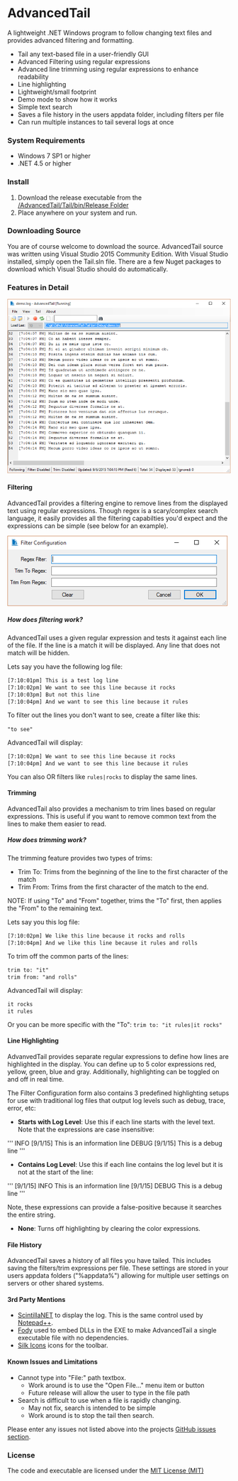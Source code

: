 # AdvancedTail
A lightweight .NET Windows program to follow changing text files and provides advanced filtering and formatting.

* Tail any text-based file in a user-friendly GUI
* Advanced Filtering using regular expressions
* Advanced line trimming using regular expressions to enhance readability
* Line highlighting
* Lightweight/small footprint
* Demo mode to show how it works
* Simple text search
* Saves a file history in the users appdata folder, including filters per file
* Can run multiple instances to tail several logs at once

### System Requirements
* Windows 7 SP1 or higher
* .NET 4.5 or higher

### Install
1. Download the release executable from the [/AdvancedTail/Tail/bin/Release Folder](https://github.com/gsirhc/AdvancedTail/raw/master/Tail/bin/Release/Tail.exe)
2. Place anywhere on your system and run.

### Downloading Source
You are of course welcome to download the source.  AdvancedTail source was written using 
Visual Studio 2015 Community Edition.  With Visual Studio installed, simply open the Tail.sln file.
There are a few Nuget packages to download which Visual Studio should do automatically.

### Features in Detail

![Main Form](https://raw.githubusercontent.com/gsirhc/AdvancedTail/master/screenshots/main3.png)

#### Filtering
AdvancedTail provides a filtering engine to remove lines from the displayed text using regular expressions.
Though regex is a scary/complex search language, it easily provides all the filtering capabilties
you'd expect and the expressions can be simple (see below for an example).

![Filter Form Screenshot](https://raw.githubusercontent.com/gsirhc/AdvancedTail/master/screenshots/filter.png)

##### How does filtering work?
AdvancedTail uses a given regular expression and tests it against each line of the file.  If the line is a match
it will be displayed.  Any line that does not match will be hidden.

Lets say you have the following log file:

```
[7:10:01pm] This is a test log line
[7:10:02pm] We want to see this line because it rocks
[7:10:03pm] But not this line
[7:10:04pm] And we want to see this line because it rules
```

To filter out the lines you don't want to see, create a filter like this:

``` "to see" ```

AdvancedTail will display:

```
[7:10:02pm] We want to see this line because it rocks
[7:10:04pm] And we want to see this line because it rules
```

You can also OR filters like ```rules|rocks``` to display the same lines.

#### Trimming
AdvancedTail also provides a mechanism to trim lines based on regular expressions.  This is useful
if you want to remove common text from the lines to make them easier to read.

##### How does trimming work?

The trimming feature provides two types of trims:
* Trim To: Trims from the beginning of the line to the first character of the match
* Trim From: Trims from the first character of the match to the end.

NOTE: If using "To" and "From" together, trims the "To" first, then applies the "From" to the remaining text.

Lets say you this log file:

```
[7:10:02pm] We like this line because it rocks and rolls
[7:10:04pm] And we like this line because it rules and rolls
```

To trim off the common parts of the lines:

``` 
trim to: "it"
trim from: "and rolls"
```

AdvancedTail will display:

```
it rocks
it rules
```

Or you can be more specific with the "To":  ```trim to: "it rules|it rocks"```

#### Line Highlighting
AdvanvedTail provides separate regular expressions to define how lines are
highlighted in the display.  You can define up to 5 color
expressions red, yellow, green, blue and gray.  Additionally, highlighting can be toggled on and off
in real time.

The Filter Configuration form also contains 3 predefined highlighting
setups for use with traditional log files that output log levels such
as debug, trace, error, etc:

* **Starts with Log Level**: Use this if each line starts with the level text.  Note that the expressions are case insensitive:

''' 
INFO   [9/1/15] This is an information line 
DEBUG  [9/1/15] This is a debug line 
'''

* **Contains Log Level**: Use this if each line contains the log level but it is not at the start of the line:

''' 
[9/1/15] INFO This is an information line 
[9/1/15] DEBUG This is a debug line 
'''

Note, these expressions can provide a false-positive because it searches the entire string.

* **None**: Turns off highlighting by clearing the color expressions.

#### File History
AdvancedTail saves a history of all files you have tailed.  This includes
saving the filters/trim expressions per file.  These settings are stored
in your users appdata folders ("%appdata%") allowing for multiple user
settings on servers or other shared systems.

#### 3rd Party Mentions
* [ScintillaNET](https://github.com/jacobslusser/ScintillaNET) to display the log.  This is the same control used by [Notepad++](https://notepad-plus-plus.org/).
* [Fody](https://github.com/Fody/Fody) used to embed DLLs in the EXE to make AdvancedTail a single executable file with no dependencies.
* [Silk Icons](http://www.famfamfam.com/) icons for the toolbar.

#### Known Issues and Limitations
* Cannot type into "File:" path textbox.
   * Work around is to use the "Open File..." menu item or button
   * Future release will allow the user to type in the file path
* Search is difficult to use when a file is rapidly changing.
   * May not fix, search is intended to be simple
   * Work around is to stop the tail then search.

Please enter any issues not listed above into the projects [GitHub issues section](https://github.com/gsirhc/AdvancedTail/issues).

### License
The code and executable are licensed under the [MIT License (MIT)](https://github.com/gsirhc/AdvancedTail/blob/master/LICENSE.txt)
